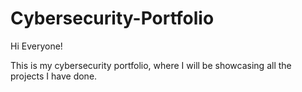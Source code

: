 # Cybersecurity-Portfolio
Hi Everyone!

This is my cybersecurity portfolio, where I will be showcasing all the projects I have done. 
